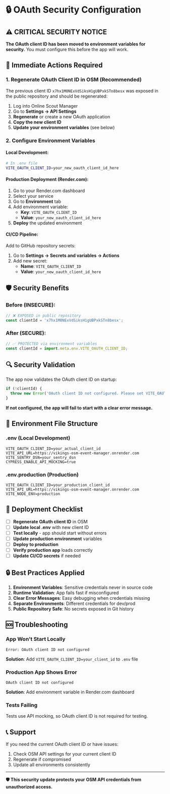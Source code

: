 # 🔒 OAuth Security Configuration

## ⚠️ CRITICAL SECURITY NOTICE

**The OAuth client ID has been moved to environment variables for security.** You must configure this before the app will work.

## 🚨 Immediate Actions Required

### 1. **Regenerate OAuth Client ID in OSM** (Recommended)
The previous client ID `x7hx1M0NExVdSiksH1gUBPxkSTn8besx` was exposed in the public repository and should be regenerated:

1. Log into Online Scout Manager
2. Go to **Settings → API Settings**
3. **Regenerate** or create a new OAuth application
4. **Copy the new client ID**
5. **Update your environment variables** (see below)

### 2. **Configure Environment Variables**

#### **Local Development:**
```bash
# In .env file
VITE_OAUTH_CLIENT_ID=your_new_oauth_client_id_here
```

#### **Production Deployment (Render.com):**
1. Go to your Render.com dashboard
2. Select your service
3. Go to **Environment** tab
4. Add environment variable:
   - **Key**: `VITE_OAUTH_CLIENT_ID`
   - **Value**: `your_new_oauth_client_id_here`
5. **Deploy** the updated environment

#### **CI/CD Pipeline:**
Add to GitHub repository secrets:
1. Go to **Settings → Secrets and variables → Actions**
2. Add new secret:
   - **Name**: `VITE_OAUTH_CLIENT_ID`
   - **Value**: `your_new_oauth_client_id_here`

## 🛡️ Security Benefits

### Before (INSECURE):
```javascript
// ❌ EXPOSED in public repository
const clientId = 'x7hx1M0NExVdSiksH1gUBPxkSTn8besx';
```

### After (SECURE):
```javascript
// ✅ PROTECTED via environment variables
const clientId = import.meta.env.VITE_OAUTH_CLIENT_ID;
```

## 🔍 Security Validation

The app now validates the OAuth client ID on startup:

```javascript
if (!clientId) {
  throw new Error('OAuth client ID not configured. Please set VITE_OAUTH_CLIENT_ID environment variable.');
}
```

**If not configured, the app will fail to start with a clear error message.**

## 📝 Environment File Structure

### **.env** (Local Development)
```env
VITE_OAUTH_CLIENT_ID=your_actual_client_id
VITE_API_URL=https://vikings-osm-event-manager.onrender.com
VITE_SENTRY_DSN=your_sentry_dsn
CYPRESS_ENABLE_API_MOCKING=true
```

### **.env.production** (Production)
```env
VITE_OAUTH_CLIENT_ID=your_production_client_id
VITE_API_URL=https://vikings-osm-event-manager.onrender.com
VITE_NODE_ENV=production
```

## 🚀 Deployment Checklist

- [ ] **Regenerate OAuth client ID** in OSM
- [ ] **Update local .env** with new client ID
- [ ] **Test locally** - app should start without errors
- [ ] **Update production environment** variables
- [ ] **Deploy to production** 
- [ ] **Verify production app** loads correctly
- [ ] **Update CI/CD secrets** if needed

## 🔒 Best Practices Applied

1. **Environment Variables**: Sensitive credentials never in source code
2. **Runtime Validation**: App fails fast if misconfigured  
3. **Clear Error Messages**: Easy debugging when credentials missing
4. **Separate Environments**: Different credentials for dev/prod
5. **Public Repository Safe**: No secrets exposed in Git history

## 🆘 Troubleshooting

### **App Won't Start Locally**
```
Error: OAuth client ID not configured
```
**Solution**: Add `VITE_OAUTH_CLIENT_ID=your_client_id` to `.env` file

### **Production App Shows Error**
```
OAuth client ID not configured
```
**Solution**: Add environment variable in Render.com dashboard

### **Tests Failing**
Tests use API mocking, so OAuth client ID is not required for testing.

## 📞 Support

If you need the current OAuth client ID or have issues:
1. Check OSM API settings for your current client ID
2. Regenerate if compromised
3. Update all environments consistently

---

**🛡️ This security update protects your OSM API credentials from unauthorized access.**